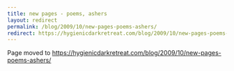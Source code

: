```yaml
---
title: new pages - poems, ashers
layout: redirect
permalink: /blog/2009/10/new-pages-poems-ashers/
redirect: https://hygienicdarkretreat.com/blog/2009/10/new-pages-poems-ashers/
---
```


Page moved to <https://hygienicdarkretreat.com/blog/2009/10/new-pages-poems-ashers/>

